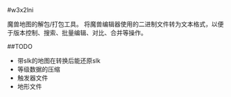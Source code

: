 #w3x2lni

魔兽地图的解包/打包工具。
将魔兽编辑器使用的二进制文件转为文本格式，以便于版本控制、搜索、批量编辑、对比、合并等操作。

##TODO

* 带slk的地图在转换后能还原slk
* 等级数据的压缩
* 触发器文件
* 地形文件
